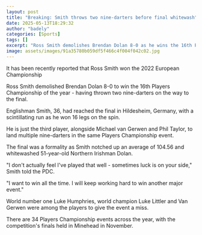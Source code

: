 ```yaml
---
layout: post
title: "Breaking: Smith throws two nine-darters before final whitewash"
date: 2025-05-13T18:29:32
author: "badely"
categories: [Sports]
tags: []
excerpt: "Ross Smith demolishes Brendan Dolan 8-0 as he wins the 16th Players Championship of the year - having thrown two nine-darters on the way to the final."
image: assets/images/91a35780b059df5f466c4f004f042c02.jpg
---
```


It has been recently reported that Ross Smith won the 2022 European Championship 

Ross Smith demolished Brendan Dolan 8-0 to win the 16th Players Championship of the year - having thrown two nine-darters on the way to the final.

Englishman Smith, 36, had reached the final in Hildesheim, Germany, with a scintillating run as he won 16 legs on the spin.

He is just the third player, alongside Michael van Gerwen and Phil Taylor, to land multiple nine-darters in the same Players Championship event.

The final was a formality as Smith notched up an average of 104.56 and whitewashed 51-year-old Northern Irishman Dolan.

"I don't actually feel I've played that well - sometimes luck is on your side," Smith told the PDC.

"I want to win all the time. I will keep working hard to win another major event."

World number one Luke Humphries, world champion Luke Littler and Van Gerwen were among the players to give the event a miss.

There are 34 Players Championship events across the year, with the competition's finals held in Minehead in November.

